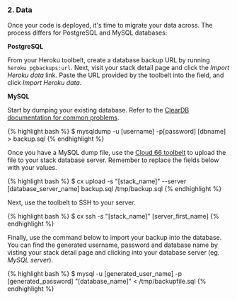 


### 2. Data

Once your code is deployed, it's time to migrate your data across. The process differs for PostgreSQL and MySQL databases:

**PostgreSQL**  

From your Heroku toolbelt, create a database backup URL by running `heroku pgbackups:url`. Next, visit your stack detail page and click the _Import Heroku data_ link. Paste the URL provided by the toolbelt into the field, and click _Import Heroku data_.

**MySQL**  

Start by dumping your existing database. Refer to the [ClearDB documentation for common problems](http://www.cleardb.com/blog/entry?id=common-problems-2).

{% highlight bash %}
$ mysqldump -u [username] -p[password] [dbname] > backup.sql 
{% endhighlight %}

Once you have a MySQL dump file, use the [Cloud 66 toolbelt](http://help.cloud66.com/toolbelt/toolbelt-upload-command) to upload the file to your stack database server. Remember to replace the fields below with your values.

{% highlight bash %}
$ cx upload -s "[stack_name]" --server [database_server_name] backup.sql /tmp/backup.sql
{% endhighlight %}

Next, use the toolbelt to SSH to your server.

{% highlight bash %}
$ cx ssh -s "[stack_name]" [server_first_name]
{% endhighlight %}

Finally, use the command below to import your backup into the database. You can find the generated username, password and database name by visting your stack detail page and clicking into your database server (eg. _MySQL server_).

{% highlight bash %}
$ mysql -u [generated_user_name] -p [generated_password] "[database_name]" < /tmp/backupfile.sql 
{% endhighlight %}

